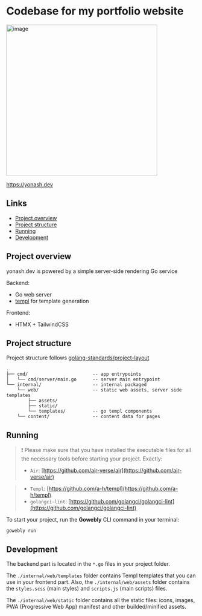 # Codebase for my portfolio website

<img width="400" alt="image" src="https://github.com/user-attachments/assets/2ab64f2d-4177-425b-b468-a6085605aa1a">

https://yonash.dev

## Links
- [Project overview](#project-overview)
- [Project structure](#project-structure)
- [Running](#running)
- [Development](#development)

## Project overview
yonash.dev is powered by a simple server-side rendering Go service

Backend:
- Go web server
- [templ](https://github.com/a-h/templ) for template generation

Frontend:
- HTMX + TailwindCSS

## Project structure
Project structure follows [golang-standards/project-layout](https://github.com/golang-standards/project-layout)

```
.
├── cmd/                        -- app entrypoints
│   └── cmd/server/main.go      -- server main entrypoint
└── internal/                   -- internal packaged
    └── web/                    -- static web assets, server side templates 
        ├── assets/
        ├── static/
        └── templates/          -- go templ components
    └── content/                -- content data for pages
```

## Running

> ❗️ Please make sure that you have installed the executable files for all the necessary tools before starting your project. Exactly:
>
> - `Air`: [https://github.com/air-verse/air](https://github.com/air-verse/air)

> - `Templ`: [https://github.com/a-h/templ](https://github.com/a-h/templ)
> - `golangci-lint`: [https://github.com/golangci/golangci-lint](https://github.com/golangci/golangci-lint)

To start your project, run the **Gowebly** CLI command in your terminal:

```console
gowebly run
```

## Development

The backend part is located in the `*.go` files in your project folder.

The `./internal/web/templates` folder contains Templ templates that you can use in your frontend part. Also, the `./internal/web/assets` folder contains the `styles.scss` (main styles) and `scripts.js` (main scripts) files.

The `./internal/web/static` folder contains all the static files: icons, images, PWA (Progressive Web App) manifest and other builded/minified assets.
